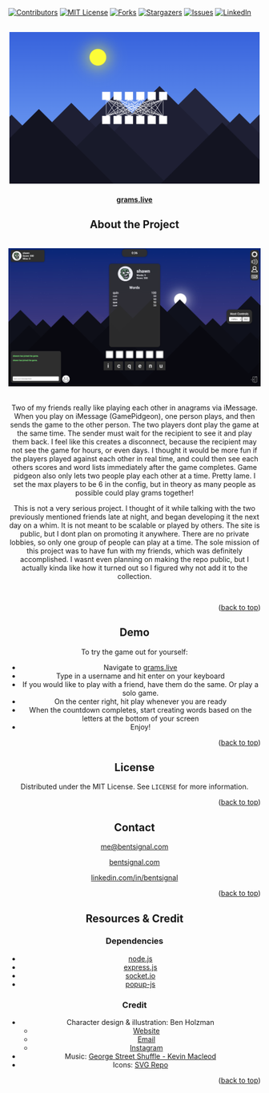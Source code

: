 <a name="readme-top"></a>

<a name="readme-top"></a>

[![Contributors][contributors-shield]][contributors-url]
[![MIT License][license-shield]][license-url]
[![Forks][forks-shield]][forks-url]
[![Stargazers][stars-shield]][stars-url]
[![Issues][issues-shield]][issues-url]
[![LinkedIn][linkedin-shield]][linkedin-url]

<br />
<div align="center">
  <a href="https://www.grams.live">
    <img src="images/home.png" alt="Logo" width="500px">
  </a>

  <h4 align="center" style="margin-bottom:20px;"><a href="https://www.grams.live" target="_blank">grams.live</a></h4>

<h2>About the Project</h2>

<br />
<div align="center">
    <img src="images/example1.png" width=600px></img>
</div>
<br />

Two of my friends really like playing each other in anagrams via iMessage. When you play on iMessage (GamePidgeon), one person plays, and then sends the game to the other person. The two players dont play the game at the same time. The sender must wait for the recipient to see it and play them back. I feel like this creates a disconnect, because the recipient may not see the game for hours, or even days. I thought it would be more fun if the players played against each other in real time, and could then see each others scores and word lists immediately after the game completes. Game pidgeon also only lets two people play each other at a time. Pretty lame. I set the max players to be 6 in the config, but in theory as many people as possible could play grams together!

This is not a very serious project. I thought of it while talking with the two previously mentioned friends late at night, and began developing it the next day on a whim. It is not meant to be scalable or played by others. The site is public, but I dont plan on promoting it anywhere. There are no private lobbies, so only one group of people can play at a time. The sole mission of this project was to have fun with my friends, which was definitely accomplished. I wasnt even planning on making the repo public, but I actually kinda like how it turned out so I figured why not add it to the collection.

<br />
<p align="right">(<a href="#readme-top">back to top</a>)</p>

## Demo

To try the game out for yourself: 

* Navigate to <a href="https://www.grams.live" target="_blank">grams.live</a>
* Type in a username and hit enter on your keyboard
* If you would like to play with a friend, have them do the same. Or play a solo game.
* On the center right, hit play whenever you are ready
* When the countdown completes, start creating words based on the letters at the bottom of your screen
* Enjoy!

<p align="right">(<a href="#readme-top">back to top</a>)</p>

## License

Distributed under the MIT License. See `LICENSE` for more information.

<p align="right">(<a href="#readme-top">back to top</a>)</p>

## Contact

me@bentsignal.com

[bentsignal.com](https://www.bentsignal.com)

[linkedin.com/in/bentsignal](https://www.linkedin.com/in/bentsignal)

<p align="right">(<a href="#readme-top">back to top</a>)</p>

## Resources & Credit

### Dependencies
* [node.js](https://nodejs.org)
* [express.js](https://expressjs.com/)
* [socket.io](https://socket.io/)
* [popup-js](https://popup.js.org/)


### Credit
* Character design & illustration: Ben Holzman
    - <a href="https://benholzman3.wixsite.com/bennett-holzman" target="_blank">Website</a>
    - <a href="mailto://benholzman@comcast.net" target="_blank">Email</a>
    - <a href="https://www.instagram.com/nett_" target="_blank">Instagram</a>
* Music: <a href="https://www.youtube.com/watch?v=f2XLCNaxnzE" target="_blank">George Street Shuffle - Kevin Macleod</a>
* Icons: <a href="https://www.svgrepo.com/" target="_blank">SVG Repo</a>


<p align="right">(<a href="#readme-top">back to top</a>)</p>


[contributors-shield]: https://img.shields.io/github/contributors/bentsignal/Grams.svg?style=for-the-badge
[contributors-url]: https://github.com/bentsignal/Grams/graphs/contributors
[license-shield]: https://img.shields.io/github/license/othneildrew/Best-README-Template.svg?style=for-the-badge
[license-url]: https://github.com/bentsignal/Grams/LICENSE.txt
[forks-shield]: https://img.shields.io/github/forks/bentsignal/Grams.svg?style=for-the-badge
[forks-url]: https://github.com/bentsignal/Grams/network/members
[stars-shield]: https://img.shields.io/github/stars/bentsignal/Grams.svg?style=for-the-badge
[stars-url]: https://github.com/bentsignal/Grams/stargazers
[issues-shield]: https://img.shields.io/github/issues/bentsignal/Grams.svg?style=for-the-badge
[issues-url]: https://github.com/bentsignal/Grams/issues
[linkedin-shield]: https://img.shields.io/badge/-LinkedIn-black.svg?style=for-the-badge&logo=linkedin&colorB=555
[linkedin-url]: https://linkedin.com/in/bentsignal
